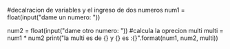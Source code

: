 #decalracion de variables y el ingreso de dos numeros 
num1 = float(input("dame un numero: "))

num2 = float(input("dame otro numero: "))
#calcula la oprecion multi
multi = num1 * num2
print("la multi es de {} y {} es :{}".format(num1, num2, multi))